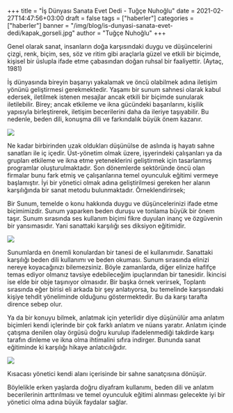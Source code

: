 +++
title = "İş Dünyası Sanata Evet Dedi - Tuğçe Nuhoğlu"
date = 2021-02-27T14:47:56+03:00
draft = false
tags = ["haberler"]
categories = ["haberler"]
banner = "/img/blog/is-dunyasi-sanata-evet-dedi/kapak_gorseli.jpg"
author = "Tuğçe Nuhoğlu"
+++

Genel olarak sanat, insanların doğa karşısındaki duygu ve düşüncelerini çizgi, renk, biçim, ses, söz ve ritim gibi araçlarla güzel ve etkili bir biçimde, kişisel bir üslupla ifade etme çabasından doğan ruhsal bir faaliyettir. (Aytaç, 1981)

İş dünyasında bireyin başarıyı yakalamak ve öncü olabilmek adına iletişim yönünü geliştirmesi gerekmektedir. Yaşamı bir sunum sahnesi olarak kabul edersek, iletilmek istenen mesajlar ancak etkili bir biçimde sunularak iletilebilir. Birey; ancak etkileme ve ikna gücündeki başarılarını, kişilik yapısıyla birleştirerek, iletişim becerilerini daha da ileriye taşıyabilir. Bu nedenle, beden dili, konuşma dili ve farkındalık büyük önem kazanır.

![](/img/blog/is-dunyasi-sanata-evet-dedi-tugce-nuhoglu/gorsel01.jpg)

Ne kadar birbirinden uzak oldukları düşünülse de aslında iş hayatı sahne sanatları ile iç içedir. Üst-yönetim olmak üzere, işyerindeki çalışanları ya da grupları etkileme ve ikna etme yeteneklerini geliştirmek için tasarlanmış programlar oluşturulmaktadır. Son dönemlerde sektöründe öncü olan firmalar bunu fark etmiş ve çalışanlarına temel oyunculuk eğitimi vermeye başlamıştır. İyi bir yönetici olmak adına geliştirilmesi gereken her alanın karşılığında bir sanat metodu bulunmaktadır. Örneklendirirsek;

Bir Sunum, temelde o konu hakkında duygu ve düşüncelerinizi ifade etme biçimimizdir. Sunum yaparken beden duruşu ve tonlama büyük bir önem taşır. Sunum sırasında ses kullanım biçimi fikre duyulan inanç ve özgüvenin bir yansımasıdır. Yani sanattaki karşılığı ses diksiyon eğitimidir.

![](/img/blog/is-dunyasi-sanata-evet-dedi-tugce-nuhoglu/gorsel02.jpg)

Sunumlarda en önemli konulardan bir tanesi de el kullanımıdır. Sanattaki karşılığı beden dili kullanımı ve beden okuması. Sunum sırasında elinizi nereye koyacağınızı bilemezsiniz. Böyle zamanlarda, diğer elinize hafifçe temas ediyor olmanız tavsiye edebileceğim ipuçlarından bir tanesidir. İkincisi ise elde bir obje taşınıyor olmasıdır. Bir başka örnek verirsek, Toplantı sırasında eğer birisi eli arkada bir şey anlatıyorsa, bu temelinde karşısındaki kişiye tehdit yöneliminde olduğunu göstermektedir. Bu da karşı tarafta dirence sebep olur.

Ya da bir konuyu bilmek, anlatmak için yeterlidir diye düşünülür ama anlatım biçimleri kendi içlerinde bir çok farklı anlatım ve nüans yaratır. Anlatım içinde çatışma denilen olay örgüsü doğru kurulup ifadelenmediği takdirde karşı tarafın dinleme ve ikna olma ihtimalini sıfıra indirger. Bununda sanat eğitiminde ki karşılığı hikaye anlatıcılığıdır.

![](/img/blog/is-dunyasi-sanata-evet-dedi-tugce-nuhoglu/gorsel03.jpg)

Kısacası yönetici kendi alanı içerisinde bir sahne sanatçısına dönüşür. 

Böylelikle erken yaşlarda doğru diyafram kullanımı, beden dili ve anlatım becerilerinin arttırılması ve temel oyunculuk eğitimi alınması gelecekte iyi bir yönetici olma adına büyük faydalar sağlar.
